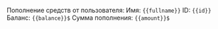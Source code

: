 Пополнение средств от пользователя:
Имя: `{{fullname}}`
ID: `{{id}}`
Баланс: `{{balance}}$`
Сумма пополнения: `{{amount}}$`
